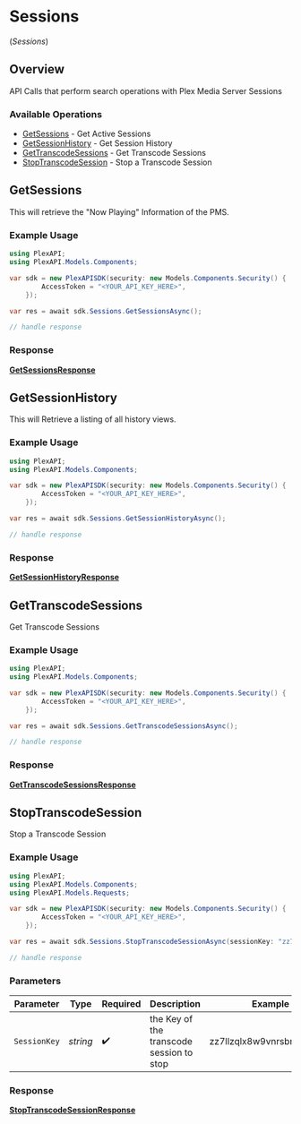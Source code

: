 # Sessions
(*Sessions*)

## Overview

API Calls that perform search operations with Plex Media Server Sessions


### Available Operations

* [GetSessions](#getsessions) - Get Active Sessions
* [GetSessionHistory](#getsessionhistory) - Get Session History
* [GetTranscodeSessions](#gettranscodesessions) - Get Transcode Sessions
* [StopTranscodeSession](#stoptranscodesession) - Stop a Transcode Session

## GetSessions

This will retrieve the "Now Playing" Information of the PMS.

### Example Usage

```csharp
using PlexAPI;
using PlexAPI.Models.Components;

var sdk = new PlexAPISDK(security: new Models.Components.Security() {
        AccessToken = "<YOUR_API_KEY_HERE>",
    });

var res = await sdk.Sessions.GetSessionsAsync();

// handle response
```


### Response

**[GetSessionsResponse](../../Models/Requests/GetSessionsResponse.md)**


## GetSessionHistory

This will Retrieve a listing of all history views.

### Example Usage

```csharp
using PlexAPI;
using PlexAPI.Models.Components;

var sdk = new PlexAPISDK(security: new Models.Components.Security() {
        AccessToken = "<YOUR_API_KEY_HERE>",
    });

var res = await sdk.Sessions.GetSessionHistoryAsync();

// handle response
```


### Response

**[GetSessionHistoryResponse](../../Models/Requests/GetSessionHistoryResponse.md)**


## GetTranscodeSessions

Get Transcode Sessions

### Example Usage

```csharp
using PlexAPI;
using PlexAPI.Models.Components;

var sdk = new PlexAPISDK(security: new Models.Components.Security() {
        AccessToken = "<YOUR_API_KEY_HERE>",
    });

var res = await sdk.Sessions.GetTranscodeSessionsAsync();

// handle response
```


### Response

**[GetTranscodeSessionsResponse](../../Models/Requests/GetTranscodeSessionsResponse.md)**


## StopTranscodeSession

Stop a Transcode Session

### Example Usage

```csharp
using PlexAPI;
using PlexAPI.Models.Components;
using PlexAPI.Models.Requests;

var sdk = new PlexAPISDK(security: new Models.Components.Security() {
        AccessToken = "<YOUR_API_KEY_HERE>",
    });

var res = await sdk.Sessions.StopTranscodeSessionAsync(sessionKey: "zz7llzqlx8w9vnrsbnwhbmep");

// handle response
```

### Parameters

| Parameter                                | Type                                     | Required                                 | Description                              | Example                                  |
| ---------------------------------------- | ---------------------------------------- | ---------------------------------------- | ---------------------------------------- | ---------------------------------------- |
| `SessionKey`                             | *string*                                 | :heavy_check_mark:                       | the Key of the transcode session to stop | zz7llzqlx8w9vnrsbnwhbmep                 |


### Response

**[StopTranscodeSessionResponse](../../Models/Requests/StopTranscodeSessionResponse.md)**

